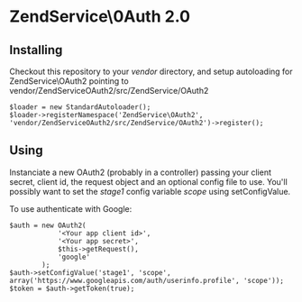 ZendService\0Auth 2.0
=====================

Installing
----------
Checkout this repository to your *vendor* directory, and setup autoloading for ZendService\OAuth2 pointing to vendor/ZendServiceOAuth2/src/ZendService/OAuth2

    $loader = new StandardAutoloader();
    $loader->registerNamespace('ZendService\OAuth2', 'vendor/ZendServiceOAuth2/src/ZendService/OAuth2')->register();

Using
-----
Instanciate a new OAuth2 (probably in a controller) passing your client secret, client id, the request object and an optional config file to use. You'll possibly want to set the *stage1* config variable *scope* using setConfigValue.

To use authenticate with Google:

    $auth = new OAuth2(
                '<Your app client id>',
                '<Your app secret>',
                $this->getRequest(),
                'google'
            );
    $auth->setConfigValue('stage1', 'scope', array('https://www.googleapis.com/auth/userinfo.profile', 'scope'));
    $token = $auth->getToken(true);

